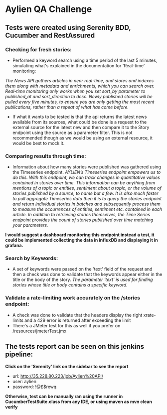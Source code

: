 # Aylien QA Challenge

## Tests were created using Serenity BDD, Cucumber and RestAssured

  ### Checking for fresh stories:
  - Performed a keyword search using a time period of the last 5 minutes, simulating what's explained in the documentation for 'Real-time' monitoring:
  
 *The News API gathers articles in near real-time, and stores and indexes them along with metadata and enrichments, which you can search over.
   Real-time monitoring only works when you set sort_by parameter to published_at and sort_direction to desc.
   Newly published stories will be pulled every five minutes, to ensure you are only getting the most recent publications, rather than a repeat of what has come before.*
  - If what it wants to be tested is that the api returns the latest news available from its sources, what could be done is a request to the external source for the latest new 
  and then compare it to the Story endpoint using the source as a parameter filter.
  This is not recommended though as we would be using an external resource, it would be best to mock it.
        
 ### Comparing results through time:
  - Information about how many stories were published was gathered using the Timeseries endpoint.
*AYLIEN’s Timeseries endpoint empowers us to do this. With this endpoint, we can track changes in quantitative values contained in stories over time. This information can be anything from mentions of a topic or entities, sentiment about a topic, or the volume of stories published by a source, to name but a few. 
It is also much faster to pull aggregate Timeseries data then it is to query the stories endpoint and return individual stories in batches and subsequently process them to measure the occurrences of entities, sentiment etc. contained in each article. 
In addition to retrieving stories themselves, the Time Series endpoint provides the count of stories published over time matching your parameters.*

**I would suggest a dashboard monitoring this endpoint instead a test, it could be implemented collecting the data in influxDB and displaying it in grafana.**
 ### Search by Keywords:
 - A set of keywords were passed on the 'text' field of the request and then a check was done to validate that the keywords appear either in the title or the body of the story.
 *The parameter 'text' is used for finding stories whose title or body contains a specific keyword.*
 
 ### Validate a rate-limiting work accurately on the /stories endpoint:
 - A check was done to validate that the headers display the right xrate-limits and a 429 error is returned after exceeding the limit
 - There's a JMeter test for this as well if you prefer on /resources/jmeterTest.jmx
 
 
 ## The tests report can be seen on this jenkins pipeline:
**Click on the 'Serenity' link on the sidebar to see the report**
 - url: http://35.228.80.223/job/Aylien%20API/ 
 - user: aylien
 - password: !@£$rewq
 
**Otherwise, test can be manually ran using the runner in CucumberTestSuite.class from any IDE, or using maven
 as mvn clean verify**
